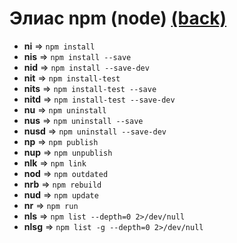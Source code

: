 # Элиас npm (node) [(back)](../../readme.md)

- **ni** => `npm install`
- **nis** => `npm install --save`
- **nid** => `npm install --save-dev`
- **nit** => `npm install-test`
- **nits** => `npm install-test --save`
- **nitd** => `npm install-test --save-dev`
- **nu** => `npm uninstall`
- **nus** => `npm uninstall --save`
- **nusd** => `npm uninstall --save-dev`
- **np** => `npm publish`
- **nup** => `npm unpublish`
- **nlk** => `npm link`
- **nod** => `npm outdated`
- **nrb** => `npm rebuild`
- **nud** => `npm update`
- **nr** => `npm run`
- **nls** => `npm list --depth=0 2>/dev/null`
- **nlsg** => `npm list -g --depth=0 2>/dev/null`
